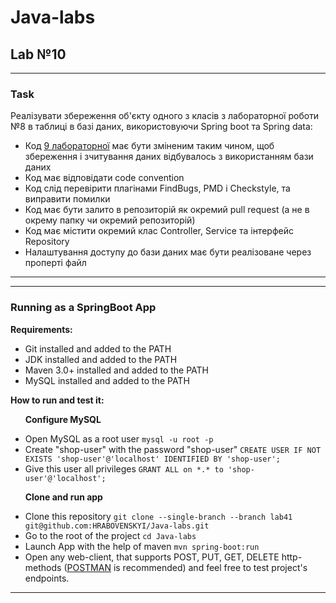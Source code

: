 # Java-labs
## Lab №10

---
### Task
Реалізувати збереження об'єкту одного з класів з лабораторної роботи №8 в таблиці в базі даних, використовуючи Spring boot та Spring data:
* Код [9 лабораторної](https://github.com/HRABOVENSKYI/Java-labs/tree/lab3) має бути зміненим таким чином, щоб збереження і зчитування даних відбувалось з використанням бази даних
* Код має відповідати code convention
* Код слід перевірити плагінами FindBugs, PMD і Checkstyle, та виправити помилки
* Код має бути залито в репозиторій як окремий pull request (а не в окрему папку чи окремий репозиторій)
* Код має містити окремий клас Controller, Service та інтерфейс Repository
* Налаштування доступу до бази даних має бути реалізоване через проперті файл
---
---
### Running as a SpringBoot App
**Requirements:**
* Git installed and added to the PATH
* JDK installed and added to the PATH
* Maven 3.0+ installed and added to the PATH
* MySQL installed and added to the PATH

**How to run and test it:**

&nbsp;&nbsp;&nbsp;&nbsp;&nbsp;&nbsp;**Configure MySQL**
* Open MySQL as a root user `mysql -u root -p`
* Create "shop-user" with the password "shop-user" `CREATE USER IF NOT EXISTS 'shop-user'@'localhost' IDENTIFIED BY 'shop-user';`
* Give this user all privileges `GRANT ALL on *.* to 'shop-user'@'localhost';`

&nbsp;&nbsp;&nbsp;&nbsp;&nbsp;&nbsp;**Clone and run app**
* Clone this repository `git clone --single-branch --branch lab41 git@github.com:HRABOVENSKYI/Java-labs.git`
* Go to the root of the project `cd Java-labs`
* Launch App with the help of maven `mvn spring-boot:run`
* Open any web-client, that supports POST, PUT, GET, DELETE http-methods ([POSTMAN](https://www.postman.com/) is recommended) and feel free to test project's endpoints.
---
